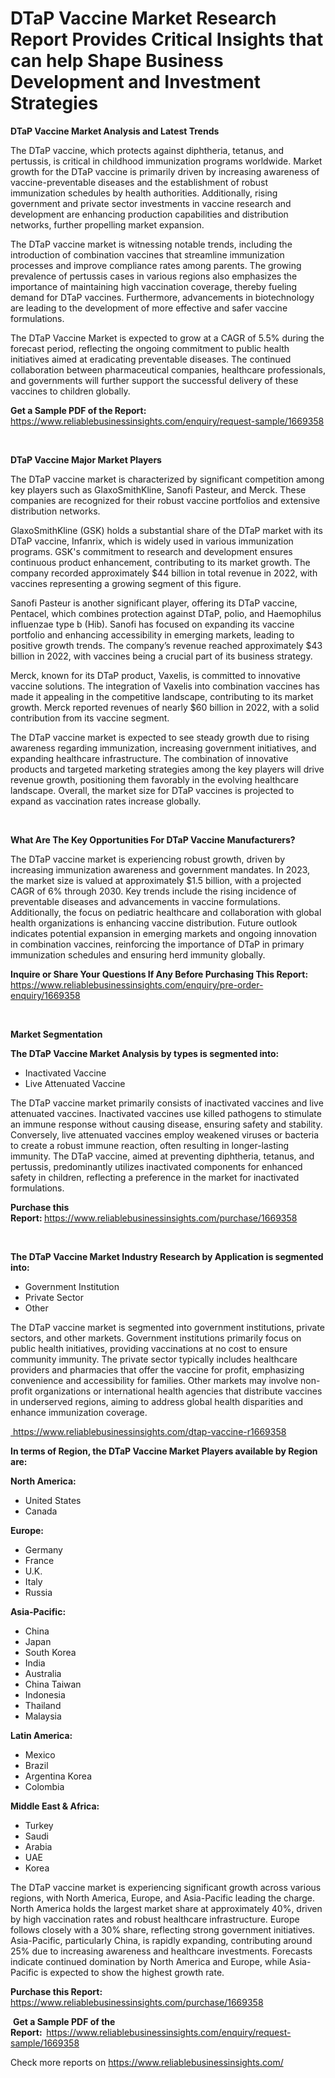 <p><h1>DTaP Vaccine Market Research Report Provides Critical Insights that can help Shape Business Development and Investment Strategies</h1></p><p><strong>DTaP Vaccine Market Analysis and Latest Trends</strong></p>
<p><p>The DTaP vaccine, which protects against diphtheria, tetanus, and pertussis, is critical in childhood immunization programs worldwide. Market growth for the DTaP vaccine is primarily driven by increasing awareness of vaccine-preventable diseases and the establishment of robust immunization schedules by health authorities. Additionally, rising government and private sector investments in vaccine research and development are enhancing production capabilities and distribution networks, further propelling market expansion.</p><p>The DTaP vaccine market is witnessing notable trends, including the introduction of combination vaccines that streamline immunization processes and improve compliance rates among parents. The growing prevalence of pertussis cases in various regions also emphasizes the importance of maintaining high vaccination coverage, thereby fueling demand for DTaP vaccines. Furthermore, advancements in biotechnology are leading to the development of more effective and safer vaccine formulations.</p><p>The DTaP Vaccine Market is expected to grow at a CAGR of 5.5% during the forecast period, reflecting the ongoing commitment to public health initiatives aimed at eradicating preventable diseases. The continued collaboration between pharmaceutical companies, healthcare professionals, and governments will further support the successful delivery of these vaccines to children globally.</p></p>
<p><strong>Get a Sample PDF of the Report:&nbsp;</strong> <a href="https://www.reliablebusinessinsights.com/enquiry/request-sample/1669358?utm_campaign=3326&utm_medium=2&utm_source=Github&utm_content=ia&utm_term=08032025&utm_id=dtap-vaccine">https://www.reliablebusinessinsights.com/enquiry/request-sample/1669358</a></p>
<p>&nbsp;</p>
<p><strong>DTaP Vaccine Major Market Players</strong></p>
<p><p>The DTaP vaccine market is characterized by significant competition among key players such as GlaxoSmithKline, Sanofi Pasteur, and Merck. These companies are recognized for their robust vaccine portfolios and extensive distribution networks.</p><p>GlaxoSmithKline (GSK) holds a substantial share of the DTaP market with its DTaP vaccine, Infanrix, which is widely used in various immunization programs. GSK's commitment to research and development ensures continuous product enhancement, contributing to its market growth. The company recorded approximately $44 billion in total revenue in 2022, with vaccines representing a growing segment of this figure.</p><p>Sanofi Pasteur is another significant player, offering its DTaP vaccine, Pentacel, which combines protection against DTaP, polio, and Haemophilus influenzae type b (Hib). Sanofi has focused on expanding its vaccine portfolio and enhancing accessibility in emerging markets, leading to positive growth trends. The company’s revenue reached approximately $43 billion in 2022, with vaccines being a crucial part of its business strategy.</p><p>Merck, known for its DTaP product, Vaxelis, is committed to innovative vaccine solutions. The integration of Vaxelis into combination vaccines has made it appealing in the competitive landscape, contributing to its market growth. Merck reported revenues of nearly $60 billion in 2022, with a solid contribution from its vaccine segment.</p><p>The DTaP vaccine market is expected to see steady growth due to rising awareness regarding immunization, increasing government initiatives, and expanding healthcare infrastructure. The combination of innovative products and targeted marketing strategies among the key players will drive revenue growth, positioning them favorably in the evolving healthcare landscape. Overall, the market size for DTaP vaccines is projected to expand as vaccination rates increase globally.</p></p>
<p>&nbsp;</p>
<p><strong>What Are The Key Opportunities For DTaP Vaccine Manufacturers?</strong></p>
<p><p>The DTaP vaccine market is experiencing robust growth, driven by increasing immunization awareness and government mandates. In 2023, the market size is valued at approximately $1.5 billion, with a projected CAGR of 6% through 2030. Key trends include the rising incidence of preventable diseases and advancements in vaccine formulations. Additionally, the focus on pediatric healthcare and collaboration with global health organizations is enhancing vaccine distribution. Future outlook indicates potential expansion in emerging markets and ongoing innovation in combination vaccines, reinforcing the importance of DTaP in primary immunization schedules and ensuring herd immunity globally.</p></p>
<p><strong>Inquire or Share Your Questions If Any Before Purchasing This Report:</strong> <a href="https://www.reliablebusinessinsights.com/enquiry/pre-order-enquiry/1669358?utm_campaign=3326&utm_medium=2&utm_source=Github&utm_content=ia&utm_term=08032025&utm_id=dtap-vaccine">https://www.reliablebusinessinsights.com/enquiry/pre-order-enquiry/1669358</a></p>
<p>&nbsp;</p>
<p><strong>Market Segmentation</strong></p>
<p><strong>The DTaP Vaccine Market Analysis by types is segmented into:</strong></p>
<p><ul><li>Inactivated Vaccine</li><li>Live Attenuated Vaccine</li></ul></p>
<p><p>The DTaP vaccine market primarily consists of inactivated vaccines and live attenuated vaccines. Inactivated vaccines use killed pathogens to stimulate an immune response without causing disease, ensuring safety and stability. Conversely, live attenuated vaccines employ weakened viruses or bacteria to create a robust immune reaction, often resulting in longer-lasting immunity. The DTaP vaccine, aimed at preventing diphtheria, tetanus, and pertussis, predominantly utilizes inactivated components for enhanced safety in children, reflecting a preference in the market for inactivated formulations.</p></p>
<p><strong>Purchase this Report:&nbsp;</strong><a href="https://www.reliablebusinessinsights.com/purchase/1669358?utm_campaign=3326&utm_medium=2&utm_source=Github&utm_content=ia&utm_term=08032025&utm_id=dtap-vaccine">https://www.reliablebusinessinsights.com/purchase/1669358</a></p>
<p>&nbsp;</p>
<p><strong>The DTaP Vaccine Market Industry Research by Application is segmented into:</strong></p>
<p><ul><li>Government Institution</li><li>Private Sector</li><li>Other</li></ul></p>
<p><p>The DTaP vaccine market is segmented into government institutions, private sectors, and other markets. Government institutions primarily focus on public health initiatives, providing vaccinations at no cost to ensure community immunity. The private sector typically includes healthcare providers and pharmacies that offer the vaccine for profit, emphasizing convenience and accessibility for families. Other markets may involve non-profit organizations or international health agencies that distribute vaccines in underserved regions, aiming to address global health disparities and enhance immunization coverage.</p></p>
<p><a href="https://www.reliablebusinessinsights.com/dtap-vaccine-r1669358?utm_campaign=3326&utm_medium=2&utm_source=Github&utm_content=ia&utm_term=08032025&utm_id=dtap-vaccine">&nbsp;https://www.reliablebusinessinsights.com/dtap-vaccine-r1669358</a></p>
<p><strong>In terms of Region, the DTaP Vaccine Market Players available by Region are:</strong></p>
<p>
    <p> <strong> North America: </strong>
        <ul>
            <li>United States</li>
            <li>Canada</li>
        </ul>
        </p> 
    <p> <strong> Europe: </strong>
        <ul>
            <li>Germany</li>
            <li>France</li>
            <li>U.K.</li>
            <li>Italy</li>
            <li>Russia</li>
        </ul>
        </p> 
    <p> <strong> Asia-Pacific: </strong>
        <ul>
            <li>China</li>
            <li>Japan</li>
            <li>South Korea</li>
            <li>India</li>
            <li>Australia</li>
            <li>China Taiwan</li>
            <li>Indonesia</li>
            <li>Thailand</li>
            <li>Malaysia</li>
        </ul>
        </p> 
    <p> <strong> Latin America: </strong>
        <ul>
            <li>Mexico</li>
            <li>Brazil</li>
            <li>Argentina Korea</li>
            <li>Colombia</li>
        </ul>
        </p> 
    <p> <strong> Middle East & Africa: </strong>
        <ul>
            <li>Turkey</li>
            <li>Saudi</li>
            <li>Arabia</li>
            <li>UAE</li>
            <li>Korea</li>
        </ul>
    </p>
    </p>
<p><p>The DTaP vaccine market is experiencing significant growth across various regions, with North America, Europe, and Asia-Pacific leading the charge. North America holds the largest market share at approximately 40%, driven by high vaccination rates and robust healthcare infrastructure. Europe follows closely with a 30% share, reflecting strong government initiatives. Asia-Pacific, particularly China, is rapidly expanding, contributing around 25% due to increasing awareness and healthcare investments. Forecasts indicate continued domination by North America and Europe, while Asia-Pacific is expected to show the highest growth rate.</p></p>
<p><strong>Purchase this Report: </strong><a href="https://www.reliablebusinessinsights.com/purchase/1669358?utm_campaign=3326&utm_medium=2&utm_source=Github&utm_content=ia&utm_term=08032025&utm_id=dtap-vaccine">https://www.reliablebusinessinsights.com/purchase/1669358</a></p>
<p>&nbsp;<strong>Get a Sample PDF of the Report:&nbsp;&nbsp;</strong><a href="https://www.reliablebusinessinsights.com/enquiry/request-sample/1669358?utm_campaign=3326&utm_medium=2&utm_source=Github&utm_content=ia&utm_term=08032025&utm_id=dtap-vaccine">https://www.reliablebusinessinsights.com/enquiry/request-sample/1669358</a></p>
<p><strong></strong></p>
<p>Check more reports on <a href="https://www.reliablebusinessinsights.com/?utm_campaign=3326&utm_medium=2&utm_source=Github&utm_content=ia&utm_term=08032025&utm_id=dtap-vaccine">https://www.reliablebusinessinsights.com/</a></p>